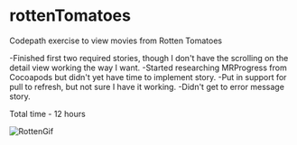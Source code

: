 rottenTomatoes
==============

Codepath exercise to view movies from Rotten Tomatoes

-Finished first two required stories, though I don't have the scrolling on the detail view working the way I want.
-Started researching MRProgress from Cocoapods but didn't yet have time to implement story.
-Put in support for pull to refresh, but not sure I have it working.
-Didn't get to error message story.

Total time - 12 hours


![RottenGif](pb-Rotten.gif)



